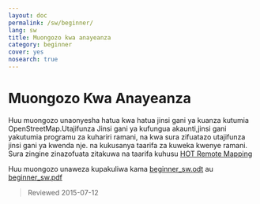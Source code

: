 ```yaml
---
layout: doc
permalink: /sw/beginner/
lang: sw
title: Muongozo kwa anayeanza
category: beginner
cover: yes
nosearch: true
---
```


Muongozo Kwa Anayeanza
================


Huu muongozo unaonyesha hatua kwa hatua jinsi gani ya kuanza kutumia OpenStreetMap.Utajifunza
Jinsi gani ya kufungua akaunti,jinsi gani yakutumia programu za kuhariri ramani, na kwa sura zifuatazo utajifunza jinsi gani ya kwenda nje.
na kukusanya taarifa za kuweka kwenye ramani. Sura zingine zinazofuata zitakuwa na taarifa kuhusu [HOT Remote Mapping](/en/coordination/) 

Huu muongozo unaweza kupakuliwa kama  [beginner_sw.odt](/files/beginner_sw.odt) au [beginner_sw.pdf](/files/beginner_sw.pdf)  
> Reviewed 2015-07-12  